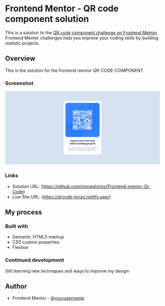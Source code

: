 # Frontend Mentor - QR code component solution

This is a solution to the [QR code component challenge on Frontend Mentor](https://www.frontendmentor.io/challenges/qr-code-component-iux_sIO_H). Frontend Mentor challenges help you improve your coding skills by building realistic projects.

## Overview

This is the solution for the frontend mentor QR-CODE-COMPONENT

### Screenshot

![](./images/qrcode.png)

### Links

- Solution URL: (https://github.com/jmmaglonzo/Frontend-mentor-Qr-Code)
- Live Site URL: (https://qrcode-lonzo.netlify.app/)

## My process

### Built with

- Semantic HTML5 markup
- CSS custom properties
- Flexbox

### Continued development

Still learning new techniques and ways to improve my design

## Author

- Frontend Mentor - [@yourusername](https://www.frontendmentor.io/profile/yourusername)

